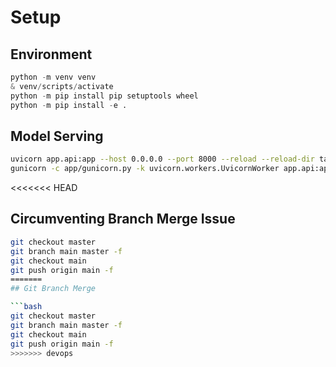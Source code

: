 # Setup

## Environment

```python
python -m venv venv
& venv/scripts/activate
python -m pip install pip setuptools wheel
python -m pip install -e .
```

## Model Serving

```bash
uvicorn app.api:app --host 0.0.0.0 --port 8000 --reload --reload-dir tagifai --reload-dir app  # dev
gunicorn -c app/gunicorn.py -k uvicorn.workers.UvicornWorker app.api:app  # prod
```

<<<<<<< HEAD
## Circumventing Branch Merge Issue

```bash
git checkout master
git branch main master -f
git checkout main
git push origin main -f
=======
## Git Branch Merge

```bash
git checkout master   
git branch main master -f    
git checkout main  
git push origin main -f 
>>>>>>> devops
```
